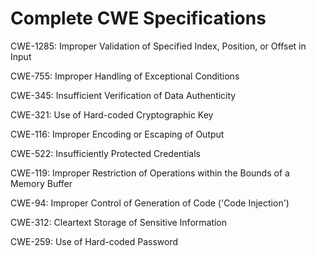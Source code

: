 

# Complete CWE Specifications

CWE-1285: Improper Validation of Specified Index, Position, or Offset in Input

CWE-755: Improper Handling of Exceptional Conditions

CWE-345: Insufficient Verification of Data Authenticity

CWE-321: Use of Hard-coded Cryptographic Key

CWE-116: Improper Encoding or Escaping of Output

CWE-522: Insufficiently Protected Credentials

CWE-119: Improper Restriction of Operations within the Bounds of a Memory Buffer

CWE-94: Improper Control of Generation of Code ('Code Injection')

CWE-312: Cleartext Storage of Sensitive Information

CWE-259: Use of Hard-coded Password